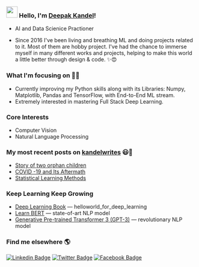 ### <img src="https://media.giphy.com/media/hvRJCLFzcasrR4ia7z/giphy.gif" width="30px"> Hello, I'm [Deepak Kandel](https://kandeldeepak46.wixsite.com/kandelwrites/about)!

- AI and Data Scienice Practioner

- Since 2016 I've been living and breathing ML and doing projects related to it. Most of them are hobby project. I've had the chance to immerse myself in many different works and projects, helping to make this world a little better through design & code. ✨😍


### What I'm focusing on 👨‍💻

- Currently improving my Python skills along with its Libraries: Numpy, Matplotlib, Pandas and TensorFlow, with End-to-End ML stream.<br />
- Extremely interested in mastering Full Stack Deep Learning. <br />

### Core Interests
- Computer Vision
- Natural Language Processing

### My most recent posts on [kandelwrites](https://kandeldeepak46.wixsite.com/kandelwrites) 😃🧾
<!-- BLOG-POST-LIST:START -->
- [Story of two orphan children](https://kandeldeepak46.wixsite.com/kandelwrites/blog-1)
- [COVID -19 and Its Aftermath](https://kandeldeepak46.wixsite.com/kandelwrites/post/covid-19-and-its-aftermath)
- [Statistical Learning Methods](https://kandeldeepak46.wixsite.com/kandelwrites/post/statistical-learning-linear-regression-clustering-and-logistic-regression)
<!-- BLOG-POST-LIST:END -->

### Keep Learning Keep Growing
<!-- BLOG-POST-LIST:START -->
- [Deep Learning Book](https://www.deeplearningbook.org) — helloworld_for_deep_learning
- [Learn BERT](https://jalammar.github.io/a-visual-guide-to-using-bert-for-the-first-time/) — state-of-art NLP model
- [Generative Pre-trained Transformer 3 (GPT-3)](https://in.springboard.com/blog/openai-gpt-3/) — revolutionary NLP model
<!-- BLOG-POST-LIST:END -->

### Find me elsewhere 🌎

[![Linkedin Badge](https://img.shields.io/badge/-LinkedIn-blue?style=flat-square&logo=Linkedin&logoColor=white&link=https://www.linkedin.com/in/harshkumarkhatri/)](https://www.linkedin.com/in/kandeldeepak1554//)  [![Twitter Badge](https://img.shields.io/badge/-Twitter-1ca0f1?style=flat-square&labelColor=1ca0f1&logo=twitter&logoColor=white&link=https://twitter.com/_diogorodrigues)](https://twitter.com/kandel1554)
[![Facebook Badge](https://img.shields.io/badge/Facebook-1877F2?style=for-the-badge&logo=facebook&logoColor=white)](https://www.facebook.com/kandelboss//)

